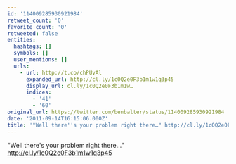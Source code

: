 ```yaml
---
id: '114009285930921984'
retweet_count: '0'
favorite_count: '0'
retweeted: false
entities:
  hashtags: []
  symbols: []
  user_mentions: []
  urls:
    - url: http://t.co/chPUvAl
      expanded_url: http://cl.ly/1c0Q2e0F3b1m1w1q3p45
      display_url: cl.ly/1c0Q2e0F3b1m1w…
      indices:
        - '41'
        - '60'
original_url: https://twitter.com/benbalter/status/114009285930921984
date: '2011-09-14T16:15:06.000Z'
title: '"Well there''s your problem right there…" http://cl.ly/1c0Q2e0F3b1m1w1q3p45'
---
```


"Well there's your problem right there…" http://cl.ly/1c0Q2e0F3b1m1w1q3p45